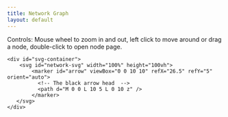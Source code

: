 ```yaml
---
title: Network Graph
layout: default
---
```


<style>

.links line {
  stroke: #999;
  stroke-opacity: 0.6;
}

text {
  font-family: sans-serif;
  pointer-events: none;
}

#svg-container {
background-color: #ffffff;
}
</style>

<div class="card">

Controls: Mouse wheel to zoom in and out, left click to move around or drag a
node, double-click to open node page.

    <div id="svg-container">
        <svg id="network-svg" width="100%" height="100vh">
            <marker id="arrow" viewBox="0 0 10 10" refX="26.5" refY="5" orient="auto">
              <!-- The black arrow head  -->
              <path d="M 0 0 L 10 5 L 0 10 z" />
            </marker>
       </svg>
    </div>
</div>

<script src="https://d3js.org/d3.v4.min.js"></script>
<script>

const default_text_size = 15;

var svg = d3.select("#network-svg")
  .call(d3.zoom().on("zoom", function () {
       svg.attr("transform", d3.event.transform);
       svg.selectAll("text")
         .attr("font-size", function(d) {
                const zoom = d3.event.transform.k
                const size = (default_text_size / zoom);

                if (zoom < 1.0) {
                   // Hide text when zoomed out
                   return "0px";
                } else {
                   return size + "px";
                }
            });
    }))
  .append("g");

var width = document.getElementById('svg-container').clientWidth;
var height = document.getElementById('svg-container').clientHeight;;

var simulation = d3.forceSimulation()
    .force("link", d3.forceLink().id(function(d) { return d.id; }))
    .force("charge", d3.forceManyBody())
    .force("center", d3.forceCenter(width / 2, height / 2));

d3.json("deps_graph_data.json", function(error, graph) {
  if (error) throw error;

  var link = svg.append("g")
      .attr("class", "links")
      .selectAll("line")
      .data(graph.links)
      .enter().append("line")
      .attr("marker-end", "url(#arrow)")
      .attr("stroke-width", function(d) { return Math.sqrt(d.value); });

 var node = svg.append("g")
      .attr("class", "nodes")
      .selectAll("g")
      .data(graph.nodes)
      .enter().append("g")

  var circles = node.append("circle")
      .attr("r", 5)
      .attr("fill", function(d) { return d.color; })
      .on("dblclick", function(d){ location.href = "crates/" + d.id; })
      .call(d3.drag()
          .on("start", dragstarted)
          .on("drag", dragged)
          .on("end", dragended));

  var lables = node.append("text")
      .text(function(d) {
        return d.id;
      })
      .attr('x', 6)
      .attr('y', 3)
      .attr('font-size', default_text_size + 'px');

  node.append("title")
      .text(function(d) { return d.desc; });

  simulation
      .nodes(graph.nodes)
      .on("tick", ticked);

  simulation.force("link")
      .links(graph.links);

  function ticked() {
    link
        .attr("x1", function(d) { return d.source.x; })
        .attr("y1", function(d) { return d.source.y; })
        .attr("x2", function(d) { return d.target.x; })
        .attr("y2", function(d) { return d.target.y; });

    node
        .attr("transform", function(d) {
          return "translate(" + d.x + "," + d.y + ")";
        })
  }
});

function dragstarted(d) {
  if (!d3.event.active) simulation.alphaTarget(0.3).restart();
  d.fx = d.x;
  d.fy = d.y;
}

function dragged(d) {
  d.fx = d3.event.x;
  d.fy = d3.event.y;
}

function dragended(d) {
  if (!d3.event.active) simulation.alphaTarget(0);
  d.fx = null;
  d.fy = null;
}
</script>

